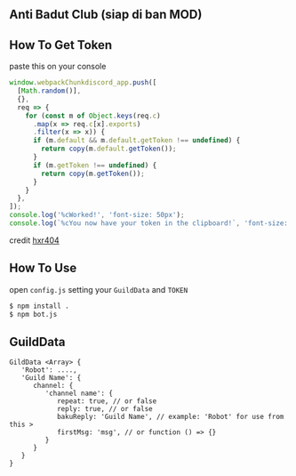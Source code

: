 ## Anti Badut Club (siap di ban MOD)
## How To Get Token
 paste this on your console
```javascript
window.webpackChunkdiscord_app.push([
  [Math.random()],
  {},
  req => {
    for (const m of Object.keys(req.c)
      .map(x => req.c[x].exports)
      .filter(x => x)) {
      if (m.default && m.default.getToken !== undefined) {
        return copy(m.default.getToken());
      }
      if (m.getToken !== undefined) {
        return copy(m.getToken());
      }
    }
  },
]);
console.log('%cWorked!', 'font-size: 50px');
console.log(`%cYou now have your token in the clipboard!`, 'font-size: 16px');
```
credit <a href="https://github.com/hxr404/Discord-Console-hacks">hxr404</a>

## How To Use
   open `config.js`
   setting your `GuildData` and `TOKEN`
   ```bash
   $ npm install .
   $ npm bot.js
   ```

## GuildData
```nodejs
GildData <Array> {
   'Robot': ....,
   'Guild Name': {
      channel: {
         'channel name': {
            repeat: true, // or false
            reply: true, // or false
            bakuReply: 'Guild Name', // example: 'Robot' for use from this >
            firstMsg: 'msg', // or function () => {}
         }
      }
   }
}
```